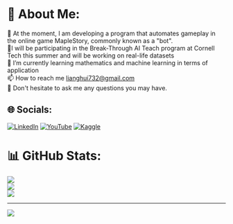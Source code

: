 # 💫 About Me:
👯 At the moment, I am developing a program that automates gameplay in the online game MapleStory, commonly known as a "bot".<br>🤝I will be participating in the Break-Through AI Teach program at Cornell Tech this summer and will be working on real-life datasets<br>🌱 I’m currently learning mathematics and machine learning in terms of application<br>📫 How to reach me lianghui732@gmail.com<br>💬 Don't hesitate to ask me any questions you may have.


## 🌐 Socials:
[![LinkedIn](https://img.shields.io/badge/LinkedIn-%230077B5.svg?logo=linkedin&logoColor=white)](https://linkedin.com/in/https://www.linkedin.com/in/liang-zhang-795279a4/) [![YouTube](https://img.shields.io/badge/YouTube-%23FF0000.svg?logo=YouTube&logoColor=white)](https://youtube.com/@https://www.youtube.com/channel/UCoFSetLW4piOgNrkXWFc3jw) [![Kaggle](https://img.shields.io/badge/Kaggle-%2320BEFF.svg?logo=kaggle&logoColor=white)](https://www.kaggle.com/lianghuizhang)
# 📊 GitHub Stats:
![](https://github-readme-stats.vercel.app/api?username=WHITEII&theme=buefy&hide_border=false&include_all_commits=false&count_private=false)<br/>
![](https://github-readme-streak-stats.herokuapp.com/?user=WHITEII&theme=buefy&hide_border=false)<br/>
![](https://github-readme-stats.vercel.app/api/top-langs/?username=WHITEII&theme=buefy&hide_border=false&include_all_commits=false&count_private=false&layout=compact)

---
[![](https://visitcount.itsvg.in/api?id=WHITEII&icon=0&color=0)](https://visitcount.itsvg.in)

<!-- Proudly created with GPRM ( https://gprm.itsvg.in ) -->
